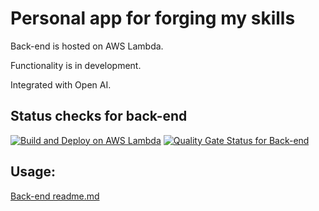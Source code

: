 # Personal app for forging my skills

Back-end is hosted on AWS Lambda.

Functionality is in development.

Integrated with Open AI.

## Status checks for back-end

[![Build and Deploy on AWS Lambda](https://github.com/ArtyProf/ArtyApp/actions/workflows/backend_deployment.yml/badge.svg?branch=master)](https://github.com/ArtyProf/ArtyApp/actions/workflows/backend_deployment.yml)
[![Quality Gate Status for Back-end](https://sonarcloud.io/api/project_badges/measure?project=ArtyProf_Arty-App&metric=alert_status)](https://sonarcloud.io/summary/overall?id=ArtyProf_Arty-App)

## Usage:

[Back-end readme.md](https://github.com/ArtyProf/Arty-App/blob/feature/Change_file_structure/api/README.md)
